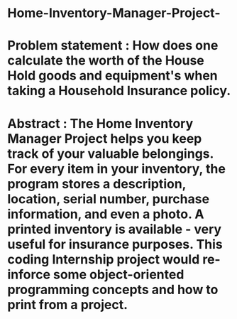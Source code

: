 # Home-Inventory-Manager-Project-

# Problem statement : How does one calculate the worth of the House Hold goods and equipment's when taking a Household Insurance policy.

# Abstract : The Home Inventory Manager Project helps you keep track of your valuable belongings. For every item in your inventory, the program stores a description, location, serial number, purchase information, and even a photo. A printed inventory is available - very useful for insurance purposes. This coding Internship project would re-inforce some object-oriented programming concepts and how to print from a project.
